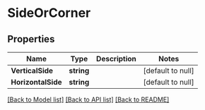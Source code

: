 # SideOrCorner

## Properties
Name | Type | Description | Notes
------------ | ------------- | ------------- | -------------
**VerticalSide** | **string** |  | [default to null]
**HorizontalSide** | **string** |  | [default to null]

[[Back to Model list]](../README.md#documentation-for-models) [[Back to API list]](../README.md#documentation-for-api-endpoints) [[Back to README]](../README.md)

